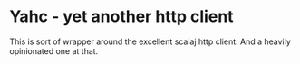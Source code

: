 # Yahc - yet another http client

This is sort of wrapper around the excellent scalaj http client. And a heavily opinionated one at that.